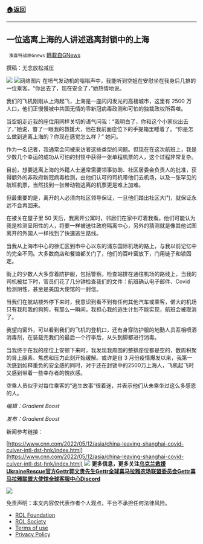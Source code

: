 ###  [:house:返回](README.md)
---


## 一位逃离上海的人讲述逃离封锁中的上海
` 澳喜特战旅Gnews` [轉載自GNews](https://gnews.org/zh-hans/2553777/)

撰稿：无念放松减压
 
![](https://assets.gnews.org/wp-content/uploads/2022/05/model-1.png)
 ![](https://assets.gnews.org/wp-content/uploads/2022/05/5.13-F_1652883538.jpeg)网络图片 
在喷气发动机的嗡嗡声中，我能听到空姐在安慰坐在我身后几排的一位乘客。“你出去了，现在安全了，”她热情地说。
 
我们的飞机刚刚从上海起飞，上海是一座闪闪发光的高楼城市，这里有 2500 万人口，他们正慢慢被中共国无情的零新冠病毒政测和可怕的独裁政权所吞噬。
 
当空姐走近我的座位用同样关切的语气问我：“我明白了，你和这个小家伙出去了，”她说，瞥了一眼我的救援犬，他在我前面座位下的手提箱里睡着了。“你是怎么做到逃离上海的？你现在感觉怎么样？” 她问。
 
作为一名记者，我通常会问被采访者这些类型的问题。但现在在这次航班上，我是少数几个幸运的成功从可怕的封锁中获得一张单程机票的人，这个过程非常复杂。
 
目前，想要逃离上海的外籍人士通常需要领事协助、社区居委会负责人的批准，获得额外的非政府新冠病毒检测，由他们认可的司机带他们去机场，以及一张罕见的航班机票，当然找到一张带动物逃离的机票更是难上加难。
 
但最重要的是，离开的人必须向社区领导保证，一旦他们踏出社区大门，就保证永远不会再回来。
 
在被关在屋子里 50 天后，我离开公寓时，邻居们在家中盯着我看。他们可能认为我是检测呈阳性的人，将要一样被送往政府隔离中心，另外的猜测就是像其他试图离开的外国人一样找到了快速逃生路线。
 
当我从上海市中心的徐汇区到市中心以东的浦东国际机场的路上，与我以前记忆中的完全不同。大多数商店和餐馆都关门了，他们的百叶窗放下，门用链子和锁固定。
 
街上的少数人大多穿着防护服，包括警察。检查站排在通往机场的路线上，当我的司机被拦下时，官员们花了几分钟检查我们的文件：航班确认电子邮件、Covid 检测阴性，甚至是美国大使馆的一封信。
 
当我们在航站楼外停下来时，我意识到看不到有任何其他汽车或乘客，偌大的机场只有我和我的狗狗，有那么一瞬间，我担心我的逃生计划不能实现，航班会被取消了。
 
我望向窗外，可以看到我们的飞机的登机口，还有身穿防护服的地勤人员互相喷洒消毒剂，在装载完我们的最后一个行李后，从头到脚都进行消毒。
 
当我终于在我的座位上安顿下来时，我发现我周围的整排座位都是空的，数周积聚的肾上腺素、焦虑和压力此刻开始缓解。或许是自 3 月份疫情爆发以来，我第一次感到如释重负的安全感的同时，对于还在封锁中的2500万上海人，飞机起飞时又感到带着一些幸存者的愧疚感。
 
空乘人员似乎对每位乘客的“逃生故事”很着迷，并表示他们从未乘坐过这么多感恩的人。
 
*编辑：Gradient Boost*
 
*发布：Gradient Boost*
 
新闻参考链接：
 
[https://www.cnn.com/2022/05/12/asia/china-leaving-shanghai-covid-culver-intl-dst-hnk/index.html](https://www.cnn.com/2022/05/12/asia/china-leaving-shanghai-covid-culver-intl-dst-hnk/index.html)
 ![](https://assets.gnews.org/wp-content/uploads/2022/05/TA1-2.jpg) 
**更多信息，更多关注**[**乌克兰救援UkraineRescue官方Gettr**](https://gettr.com/user/ukrainerescue)[**郭文贵先生Gettr**](https://gettr.com/user/miles)[**全球喜马拉雅农场联盟委员会Gettr**](https://gettr.com/user/GlobalAlliance)[**喜马拉雅联盟大使馆全球客服中心Discord**](https://discord.gg/zv8j42srdN)
 
![](https://assets.gnews.org/wp-content/uploads/2022/05/model-1.png)

免责声明：本文内容仅代表作者个人观点，平台不承担任何法律风险。
  
- [ROL Foundation](https://rolfoundation.org/)
- [ROL Society](https://rolsociety.org/)
- [Terms of use](https://gnews.org/terms-of-use-3/)
- [Privacy Policy](https://gnews.org/privacy-policy/)
